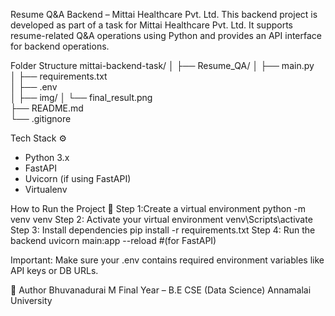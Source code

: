 Resume Q&A Backend – Mittai Healthcare Pvt. Ltd.
	This backend project is developed as part of a task for Mittai Healthcare Pvt. Ltd. 
  It supports resume-related Q&A operations using Python and provides an API interface for 
  backend operations.

Folder Structure
      mittai-backend-task/
		│
		├── Resume_QA/
		│   ├── main.py              
		│   ├── requirements.txt     
		│   ├── .env                 
		│   ├── img/
		│	└── final_result.png            
		├── README.md          
		└── .gitignore           

Tech Stack ⚙️ 
   - Python 3.x
   - FastAPI
   - Uvicorn (if using FastAPI)
   - Virtualenv

How to Run the Project 🚀
	Step 1:Create a virtual environment 
		python -m venv venv	
        Step 2: Activate your virtual environment
		venv\Scripts\activate       
        Step 3: Install dependencies
		pip install -r requirements.txt 
        Step 4: Run the backend
		uvicorn main:app --reload  #(for FastAPI)

Important:
	Make sure your .env contains required environment variables like API keys or DB URLs.

🙋 Author
Bhuvanadurai M
Final Year – B.E CSE (Data Science)
Annamalai University

